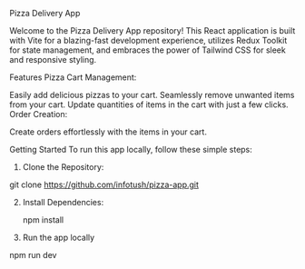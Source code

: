 Pizza Delivery App

Welcome to the Pizza Delivery App repository! This React application is built with Vite for a blazing-fast development experience, utilizes Redux Toolkit for state management, and embraces the power of Tailwind CSS for sleek and responsive styling.

Features
Pizza Cart Management:

Easily add delicious pizzas to your cart.
Seamlessly remove unwanted items from your cart.
Update quantities of items in the cart with just a few clicks.
Order Creation:

Create orders effortlessly with the items in your cart.

Getting Started
To run this app locally, follow these simple steps:
1. Clone the Repository:

git clone https://github.com/infotush/pizza-app.git

2. Install Dependencies:

   npm install

3. Run the app locally

  npm run dev


  

